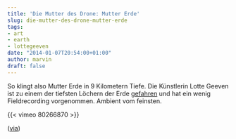 ```yaml
---
title: 'Die Mutter des Drone: Mutter Erde'
slug: die-mutter-des-drone-mutter-erde
tags:
- art
- earth
- lottegeeven
date: "2014-01-07T20:54:00+01:00"
author: marvin
draft: false
---
```

So klingt also Mutter Erde in 9 Kilometern Tiefe. Die Künstlerin Lotte
Geeven ist zu einem der tiefsten Löchern der Erde
[gefahren](http://www.geeven.nl/post/67567627667) und hat ein wenig
Fieldrecording vorgenommen. Ambient vom feinsten.

{{< vimeo 80266870 >}}

([via](http://www.crackajack.de/2014/01/07/the-sound-of-earth/))